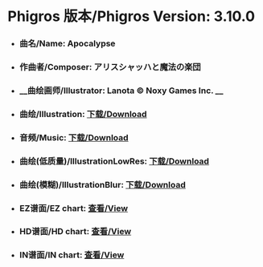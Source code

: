 
# Phigros 版本/Phigros Version:  3.10.0

- ### __曲名/Name:  Apocalypse__

- ### __作曲者/Composer:  アリスシャッハと魔法の楽団__

- ### __曲绘画师/Illustrator:  Lanota © Noxy Games Inc. __

- ### __曲绘/Illustration:  [下载/Download](https://github.com/Po6647A/WebAssests/releases/download/3.10.0/929.png)__

- ### __音频/Music:  [下载/Download](https://github.com/Po6647A/WebAssests/releases/download/3.10.0/1794.ogg)__

- ### __曲绘(低质量)/IllustrationLowRes:  [下载/Download](https://github.com/Po6647A/WebAssests/releases/download/3.10.0/1421.png)__

- ### __曲绘(模糊)/IllustrationBlur:  [下载/Download](https://github.com/Po6647A/WebAssests/releases/download/3.10.0/0)__


- ### __EZ谱面/EZ chart:  [查看/View](./EZ.json/index.html)__

- ### __HD谱面/HD chart:  [查看/View](./HD.json/index.html)__

- ### __IN谱面/IN chart:  [查看/View](./IN.json/index.html)__

